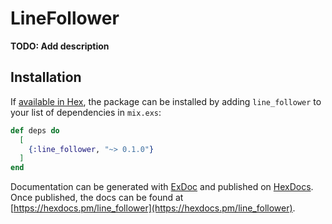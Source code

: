 # LineFollower

**TODO: Add description**

## Installation

If [available in Hex](https://hex.pm/docs/publish), the package can be installed
by adding `line_follower` to your list of dependencies in `mix.exs`:

```elixir
def deps do
  [
    {:line_follower, "~> 0.1.0"}
  ]
end
```

Documentation can be generated with [ExDoc](https://github.com/elixir-lang/ex_doc)
and published on [HexDocs](https://hexdocs.pm). Once published, the docs can
be found at [https://hexdocs.pm/line_follower](https://hexdocs.pm/line_follower).

